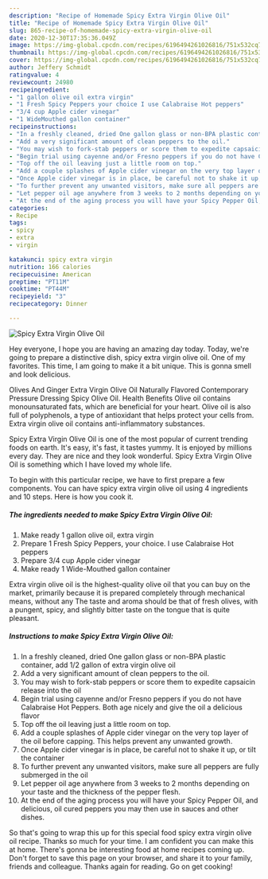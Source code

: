 ```yaml
---
description: "Recipe of Homemade Spicy Extra Virgin Olive Oil"
title: "Recipe of Homemade Spicy Extra Virgin Olive Oil"
slug: 865-recipe-of-homemade-spicy-extra-virgin-olive-oil
date: 2020-12-30T17:35:36.049Z
image: https://img-global.cpcdn.com/recipes/6196494261026816/751x532cq70/spicy-extra-virgin-olive-oil-recipe-main-photo.jpg
thumbnail: https://img-global.cpcdn.com/recipes/6196494261026816/751x532cq70/spicy-extra-virgin-olive-oil-recipe-main-photo.jpg
cover: https://img-global.cpcdn.com/recipes/6196494261026816/751x532cq70/spicy-extra-virgin-olive-oil-recipe-main-photo.jpg
author: Jeffery Schmidt
ratingvalue: 4
reviewcount: 24980
recipeingredient:
- "1 gallon olive oil extra virgin"
- "1 Fresh Spicy Peppers your choice I use Calabraise Hot peppers"
- "3/4 cup Apple cider vinegar"
- "1 WideMouthed gallon container"
recipeinstructions:
- "In a freshly cleaned, dried One gallon glass or non-BPA plastic container, add 1/2 gallon of extra virgin olive oil"
- "Add a very significant amount of clean peppers to the oil."
- "You may wish to fork-stab peppers or score them to expedite capsaicin release into the oil"
- "Begin trial using cayenne and/or Fresno peppers if you do not have Calabraise Hot Peppers. Both age nicely and give the oil  a delicious flavor"
- "Top off the oil leaving just a little room on top."
- "Add a couple splashes of Apple cider vinegar on the very top layer of the oil before capping.  This helps prevent any unwanted growth."
- "Once Apple cider vinegar is in place, be careful not to shake it up, or tilt the container"
- "To further prevent any unwanted visitors, make sure all peppers are fully submerged in the oil"
- "Let pepper oil age anywhere from 3 weeks to 2 months depending on your taste and the thickness of the pepper flesh."
- "At the end of the aging process you will have your Spicy Pepper Oil, and delicious, oil cured peppers you may then use in sauces and other dishes."
categories:
- Recipe
tags:
- spicy
- extra
- virgin

katakunci: spicy extra virgin 
nutrition: 166 calories
recipecuisine: American
preptime: "PT11M"
cooktime: "PT44M"
recipeyield: "3"
recipecategory: Dinner

---
```



![Spicy Extra Virgin Olive Oil](https://img-global.cpcdn.com/recipes/6196494261026816/751x532cq70/spicy-extra-virgin-olive-oil-recipe-main-photo.jpg)

Hey everyone, I hope you are having an amazing day today. Today, we're going to prepare a distinctive dish, spicy extra virgin olive oil. One of my favorites. This time, I am going to make it a bit unique. This is gonna smell and look delicious.

Olives And Ginger Extra Virgin Olive Oil Naturally Flavored Contemporary Pressure Dressing Spicy Olive Oil. Health Benefits Olive oil contains monounsaturated fats, which are beneficial for your heart. Olive oil is also full of polyphenols, a type of antioxidant that helps protect your cells from. Extra virgin olive oil contains anti-inflammatory substances.

Spicy Extra Virgin Olive Oil is one of the most popular of current trending foods on earth. It's easy, it's fast, it tastes yummy. It is enjoyed by millions every day. They are nice and they look wonderful. Spicy Extra Virgin Olive Oil is something which I have loved my whole life.


To begin with this particular recipe, we have to first prepare a few components. You can have spicy extra virgin olive oil using 4 ingredients and 10 steps. Here is how you cook it.

<!--inarticleads1-->

##### The ingredients needed to make Spicy Extra Virgin Olive Oil:

1. Make ready 1 gallon olive oil, extra virgin
1. Prepare 1 Fresh Spicy Peppers, your choice. I use Calabraise Hot peppers
1. Prepare 3/4 cup Apple cider vinegar
1. Make ready 1 Wide-Mouthed gallon container


Extra virgin olive oil is the highest-quality olive oil that you can buy on the market, primarily because it is prepared completely through mechanical means, without any The taste and aroma should be that of fresh olives, with a pungent, spicy, and slightly bitter taste on the tongue that is quite pleasant. 

<!--inarticleads2-->

##### Instructions to make Spicy Extra Virgin Olive Oil:

1. In a freshly cleaned, dried One gallon glass or non-BPA plastic container, add 1/2 gallon of extra virgin olive oil
1. Add a very significant amount of clean peppers to the oil.
1. You may wish to fork-stab peppers or score them to expedite capsaicin release into the oil
1. Begin trial using cayenne and/or Fresno peppers if you do not have Calabraise Hot Peppers. Both age nicely and give the oil  a delicious flavor
1. Top off the oil leaving just a little room on top.
1. Add a couple splashes of Apple cider vinegar on the very top layer of the oil before capping.  This helps prevent any unwanted growth.
1. Once Apple cider vinegar is in place, be careful not to shake it up, or tilt the container
1. To further prevent any unwanted visitors, make sure all peppers are fully submerged in the oil
1. Let pepper oil age anywhere from 3 weeks to 2 months depending on your taste and the thickness of the pepper flesh.
1. At the end of the aging process you will have your Spicy Pepper Oil, and delicious, oil cured peppers you may then use in sauces and other dishes.




So that's going to wrap this up for this special food spicy extra virgin olive oil recipe. Thanks so much for your time. I am confident you can make this at home. There's gonna be interesting food at home recipes coming up. Don't forget to save this page on your browser, and share it to your family, friends and colleague. Thanks again for reading. Go on get cooking!
